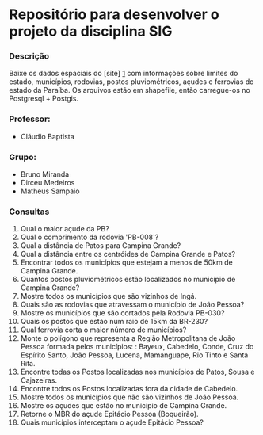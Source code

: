 # Repositório para desenvolver o projeto da disciplina SIG #

### Descrição ###

Baixe os dados espaciais do [site] [1] com informações sobre limites do estado, municípios, rodovias, postos pluviométricos, açudes e ferrovias do estado da Paraíba. Os arquivos estão em shapefile, então carregue-os no Postgresql + Postgis.


### Professor: ###
- Cláudio Baptista

### Grupo: ###

- Bruno Miranda
- Dirceu Medeiros
- Matheus Sampaio


### Consultas ###

1. Qual o maior açude da PB?
2. Qual o comprimento da rodovia 'PB-008'?
3. Qual a distância de Patos para Campina Grande?
4. Qual a distância entre os centróides de Campina Grande  e Patos?
5. Encontrar todos os municípios que estejam a menos de 50km de Campina Grande.
6. Quantos postos pluviométricos estão localizados no município de Campina Grande?
7. Mostre todos os municípios que são vizinhos de Ingá.
8. Quais são as rodovias que atravessam o município de João Pessoa?
9. Mostre os municípios que são cortados pela Rodovia PB-030?
10. Quais os postos que estão num raio de 15km da BR-230?
11. Qual ferrovia corta o maior número de municípios?
12. Monte o polígono que representa a Região Metropolitana de João Pessoa formada pelos municípios: : Bayeux, Cabedelo, Conde, Cruz do Espírito Santo, João Pessoa, Lucena, Mamanguape, Rio Tinto e Santa Rita.
13. Encontre todas os Postos localizadas nos municípios de Patos, Sousa e Cajazeiras.
14. Encontre todos os Postos localizadas fora da cidade de Cabedelo.
15. Mostre todos os municípios que não são vizinhos de João Pessoa.
16. Mostre os açudes que estão no município de Campina Grande.
17. Retorne o MBR do açude Epitácio Pessoa (Boqueirão).
18. Quais municípios interceptam o açude Epitácio Pessoa?

[1]: http://www.aesa.pb.gov.br/geoprocessamento/geoportal/shapes.html
